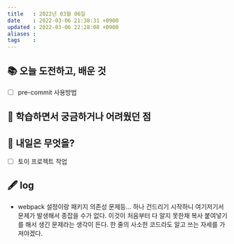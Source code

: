 ```yaml
---
title   : 2022년 03월 06일 
date    : 2022-03-06 21:38:31 +0900
updated : 2022-03-06 22:28:08 +0900
aliases : 
tags    : 
---
```

## 📚 오늘 도전하고, 배운 것
- [ ] pre-commit 사용방법

## 🤔 학습하면서 궁금하거나 어려웠던 점 

## 🌅 내일은 무엇을?
- [ ] 토이 프로젝트 작업

## 🖋 log
- webpack 설정이랑 패키지 의존성 문제등... 하나 건드리기 시작하니 여기저기서 문제가 발생해서 종잡을 수가 없다. 이것이 처음부터 다 알지 못한채 복사 붙여넣기를 해서 생긴 문제라는 생각이 든다. 한 줄의 사소한 코드라도 알고 쓰는 자세를 가져야겠다.
